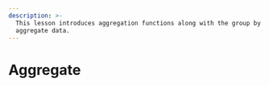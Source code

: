 ```yaml
---
description: >-
  This lesson introduces aggregation functions along with the group by clause to
  aggregate data.
---
```


# Aggregate



